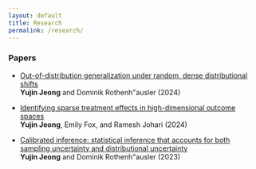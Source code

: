 ```yaml
---
layout: default
title: Research
permalink: /research/
---
```


### Papers

- [Out-of-distribution generalization under random, dense distributional shifts](https://arxiv.org/abs/2404.18370)\
**Yujin Jeong** and Dominik Rothenh\"ausler (2024)

- [Identifying sparse treatment effects in high-dimensional outcome spaces](https://arxiv.org/abs/2404.14644)\
**Yujin Jeong**, Emily Fox, and Ramesh Johari (2024)

- [Calibrated inference: statistical inference that accounts for both sampling uncertainty and distributional uncertainty](https://arxiv.org/abs/2202.11886)\
**Yujin Jeong** and Dominik Rothenh\"ausler (2023)









